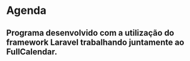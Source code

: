 # Agenda

## Programa desenvolvido com a utilização do framework Laravel trabalhando juntamente ao FullCalendar.